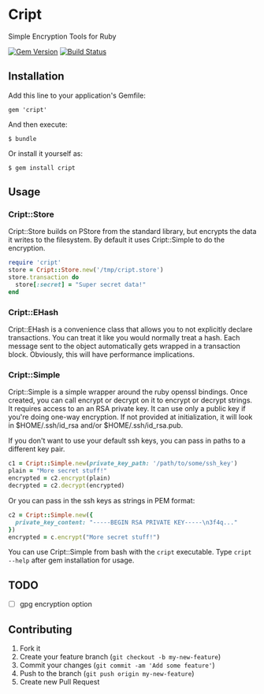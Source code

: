# Cript

Simple Encryption Tools for Ruby

[![Gem Version](https://badge.fury.io/rb/cript.png)](http://badge.fury.io/rb/cript)
[![Build Status](https://travis-ci.org/atongen/cript.png)](https://travis-ci.org/atongen/cript)

## Installation

Add this line to your application's Gemfile:

    gem 'cript'

And then execute:

    $ bundle

Or install it yourself as:

    $ gem install cript

## Usage

### Cript::Store

Cript::Store builds on PStore from the standard library, but encrypts the data it writes
to the filesystem. By default it uses Cript::Simple to do the encryption.

```ruby
require 'cript'
store = Cript::Store.new('/tmp/cript.store')
store.transaction do
  store[:secret] = "Super secret data!"
end
```

### Cript::EHash

Cript::EHash is a convenience class that allows you to not explicitly declare transactions.
You can treat it like you would normally treat a hash.
Each message sent to the object automatically gets wrapped in a transaction block.
Obviously, this will have performance implications.

### Cript::Simple

Cript::Simple is a simple wrapper around the ruby openssl bindings.
Once created, you can call encrypt or decrypt on it to encrypt or decrypt strings.
It requires access to an an RSA private key. It can use only a public key if you're
doing one-way encryption.
If not provided at initialization, it will look in $HOME/.ssh/id_rsa and/or $HOME/.ssh/id_rsa.pub.

If you don't want to use your default ssh keys, you can pass in paths to a different key pair.

```ruby
c1 = Cript::Simple.new(private_key_path: '/path/to/some/ssh_key')
plain = "More secret stuff!"
encrypted = c2.encrypt(plain)
decrypted = c2.decrypt(encrypted)
```

Or you can pass in the ssh keys as strings in PEM format:

```ruby
c2 = Cript::Simple.new({
  private_key_content: "-----BEGIN RSA PRIVATE KEY-----\n3f4q..."
})
encrypted = c.encrypt("More secret stuff!")
```

You can use Cript::Simple from bash with the `cript` executable.
Type `cript --help` after gem installation for usage.

## TODO

- [ ] gpg encryption option

## Contributing

1. Fork it
2. Create your feature branch (`git checkout -b my-new-feature`)
3. Commit your changes (`git commit -am 'Add some feature'`)
4. Push to the branch (`git push origin my-new-feature`)
5. Create new Pull Request
